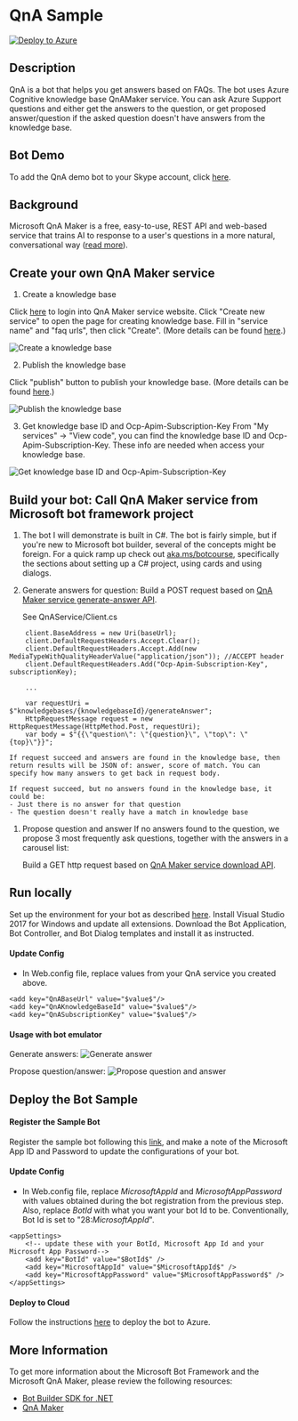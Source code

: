 # QnA Sample

[![Deploy to Azure][Deploy Button]][Deploy Csharp/CognitiveServices-Knowledge/QnA]

[Deploy Button]: https://azuredeploy.net/deploybutton.png
[Deploy Csharp/CognitiveServices-Knowledge/QnA]: https://azuredeploy.net

## Description
QnA is a bot that helps you get answers based on FAQs. The bot uses Azure Cognitive knowledge base QnAMaker service. You can ask Azure Support questions and either get the answers to the question, or get proposed answer/question if the asked question doesn't have answers from the knowledge base.

## Bot Demo
To add the QnA demo bot to your Skype account, click [here](https://join.skype.com/bot/05ad2d2d-b847-4616-9f0a-ac9d570a9874).

## Background
Microsoft QnA Maker is a free, easy-to-use, REST API and web-based service that trains AI to response to a user's questions in a more natural, conversational way ([read more](https://docs.microsoft.com/en-us/azure/cognitive-services/qnamaker/home)).

## Create your own QnA Maker service
1. Create a knowledge base

Click [here](https://qnamaker.ai) to login into QnA Maker service website. Click "Create new service" to open the page for creating knowledge base. Fill in "service name" and "faq urls", then click "Create". (More details can be found [here](https://docs.microsoft.com/en-us/azure/cognitive-services/qnamaker/guides/createkb).)

![Create a knowledge base](./assets/create-kb.png)

2. Publish the knowledge base

Click "publish" button to publish your knowledge base. (More details can be found
[here](https://docs.microsoft.com/en-us/azure/cognitive-services/qnamaker/guides/createkb).)

![Publish the knowledge base](./assets/publish-kb.png)

3. Get knowledge base ID and Ocp-Apim-Subscription-Key
From "My services" -> "View code", you can find the knowledge base ID and Ocp-Apim-Subscription-Key. These info are needed when access your knowledge base.

![Get knowledge base ID and Ocp-Apim-Subscription-Key](./assets/kb-keys.png)


## Build your bot: Call QnA Maker service from Microsoft bot framework project
1. The bot I will demonstrate is built in C#. The bot is fairly simple, but if you're new to Microsoft bot builder, several of the concepts might be foreign. For a quick ramp up check out [aka.ms/botcourse](http://aka.ms/botcourse), specifically the sections about setting up a C# project, using cards and using dialogs.

1. Generate answers for question:
    Build a POST request based on [QnA Maker service generate-answer API](https://westus.dev.cognitive.microsoft.com/docs/services/58994a073d9e04097c7ba6fe/operations/58994a073d9e041ad42d9ba9).

    See QnAService/Client.cs
```
    client.BaseAddress = new Uri(baseUrl);
    client.DefaultRequestHeaders.Accept.Clear();
    client.DefaultRequestHeaders.Accept.Add(new MediaTypeWithQualityHeaderValue("application/json")); //ACCEPT header
    client.DefaultRequestHeaders.Add("Ocp-Apim-Subscription-Key", subscriptionKey);

    ...

    var requestUri = $"knowledgebases/{knowledgebaseId}/generateAnswer";
    HttpRequestMessage request = new HttpRequestMessage(HttpMethod.Post, requestUri);
    var body = $"{{\"question\": \"{question}\", \"top\": \"{top}\"}}";
```

    If request succeed and answers are found in the knowledge base, then return results will be JSON of: answer, score of match. You can specify how many answers to get back in request body.

    If request succeed, but no answers found in the knowledge base, it could be:
    - Just there is no answer for that question
    - The question doesn't really have a match in knowledge base

1. Propose question and answer
    If no answers found to the question, we propose 3 most frequently ask questions, together with the answers in a carousel list:

    Build a GET http request based on [QnA Maker service download API](https://westus.dev.cognitive.microsoft.com/docs/services/58994a073d9e04097c7ba6fe/operations/58994a073d9e041ad42d9bac).

## Run locally
Set up the environment for your bot as described [here](https://docs.microsoft.com/en-us/bot-framework/dotnet/bot-builder-dotnet-quickstart). Install Visual Studio 2017 for Windows and update all extensions. Download the Bot Application, Bot Controller, and Bot Dialog templates and install it as instructed.

#### Update Config

- In Web.config file, replace values from your QnA service you created above.
```
<add key="QnABaseUrl" value="$value$"/>
<add key="QnAKnowledgeBaseId" value="$value$"/>
<add key="QnASubscriptionKey" value="$value$"/>
```

#### Usage with bot emulator

Generate answers:
![Generate answer](./assets/generate-answer.png)

Propose question/answer:
![Propose question and answer](./assets/no-match.png)

## Deploy the Bot Sample

#### Register the Sample Bot
Register the sample bot following this [link](https://docs.microsoft.com/en-us/bot-framework/portal-register-bot), and make a note of the Microsoft App ID and Password to update the configurations of your bot.

#### Update Config

- In Web.config file, replace $MicrosoftAppId$ and $MicrosoftAppPassword$ with values obtained during the bot registration from the previous step. Also, replace $BotId$ with what you want your bot Id to be. Conventionally, Bot Id is set to "28:$MicrosoftAppId$".
```
<appSettings>
    <!-- update these with your BotId, Microsoft App Id and your Microsoft App Password-->
    <add key="BotId" value="$BotId$" />
    <add key="MicrosoftAppId" value="$MicrosoftAppId$" />
    <add key="MicrosoftAppPassword" value="$MicrosoftAppPassword$" />
</appSettings>
```

#### Deploy to Cloud

Follow the instructions [here](https://docs.microsoft.com/en-us/bot-framework/deploy-bot-overview) to deploy the bot to Azure.


## More Information
To get more information about the Microsoft Bot Framework and the Microsoft QnA Maker, please review the following resources:
- [Bot Builder SDK for .NET](https://docs.microsoft.com/en-us/bot-framework/dotnet/bot-builder-dotnet-overview)
- [QnA Maker](https://azure.microsoft.com/en-us/services/cognitive-services/qna-maker/)
